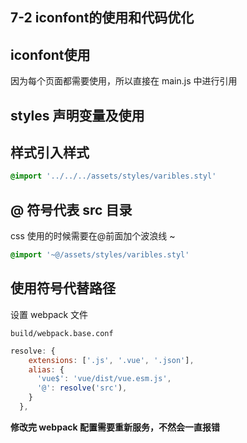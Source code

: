 <!-- more -->

## 7-2 iconfont的使用和代码优化

## iconfont使用
因为每个页面都需要使用，所以直接在 main.js 中进行引用


## styles 声明变量及使用

## 样式引入样式

```css
@import '../../../assets/styles/varibles.styl'
```

## @ 符号代表 src 目录

css 使用的时候需要在@前面加个波浪线 ~

```css
@import '~@/assets/styles/varibles.styl'
```

## 使用符号代替路径

设置 webpack 文件

```
build/webpack.base.conf
```

```javascript
resolve: {
    extensions: ['.js', '.vue', '.json'],
    alias: {
      'vue$': 'vue/dist/vue.esm.js',
      '@': resolve('src'),
    }
  },
```

**修改完 webpack 配置需要重新服务，不然会一直报错**

